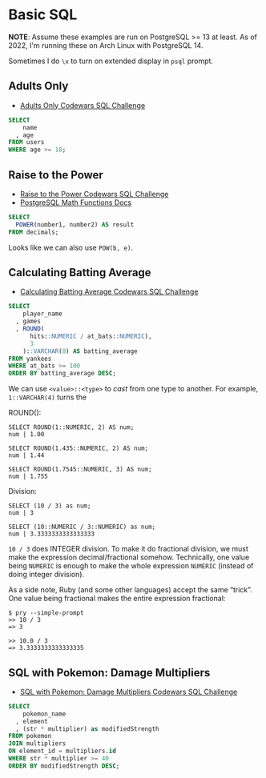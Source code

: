 # Basic SQL

**NOTE**: Assume these examples are run on PostgreSQL >= 13 at least. As of 2022, I'm running these on Arch Linux with PostgreSQL 14.

Sometimes I do `\x` to turn on extended display in `psql` prompt.

## Adults Only

- [Adults Only Codewars SQL Challenge](https://www.codewars.com/kata/590a95eede09f87472000213/train/sql)

```sql
SELECT
    name
  , age
FROM users
WHERE age >= 18;
```

## Raise to the Power

- [Raise to the Power Codewars SQL Challenge](https://www.codewars.com/kata/594a8f653b5b4e8f3d000035/train/sql)
- [PostgreSQL Math Functions Docs](https://www.postgresql.org/docs/14/functions-math.html)

```sql
SELECT
  POWER(number1, number2) AS result
FROM decimals;
```

Looks like we can also use `POW(b, e)`.

## Calculating Batting Average

- [Calculating Batting Average Codewars SQL Challenge](https://www.codewars.com/kata/5994dafcbddc2f116d000024/train/sql)

```sql
SELECT
    player_name
  , games
  , ROUND(
      hits::NUMERIC / at_bats::NUMERIC),
      3
    )::VARCHAR(8) AS batting_average
FROM yankees
WHERE at_bats >= 100
ORDER BY batting_average DESC;
```

We can use `<value>::<type>` to *cast* from one type to another.
For example, `1::VARCHAR(4)` turns the 

ROUND():

```text
SELECT ROUND(1::NUMERIC, 2) AS num;
num | 1.00

SELECT ROUND(1.435::NUMERIC, 2) AS num;
num | 1.44

SELECT ROUND(1.7545::NUMERIC, 3) AS num;
num | 1.755
```

Division:

```text
SELECT (10 / 3) as num;
num | 3

SELECT (10::NUMERIC / 3::NUMERIC) as num;
num | 3.3333333333333333

```

`10 / 3` does INTEGER division.
To make it do fractional division, we must make the expression decimal/fractional somehow.
Technically, one value being `NUMERIC` is enough to make the whole expression `NUMERIC` (instead of doing integer division).

As a side note, Ruby (and some other languages) accept the same “trick”.
One value being fractional makes the entire expression fractional:

```irb
$ pry --simple-prompt
>> 10 / 3
=> 3

>> 10.0 / 3
=> 3.3333333333333335
```

## SQL with Pokemon: Damage Multipliers

- [SQL with Pokemon: Damage Multipliers Codewars SQL Challenge](https://www.codewars.com/kata/5ab828bcedbcfc65ea000099/train/sql)

```sql
SELECT
    pokemon_name
  , element
  , (str * multiplier) as modifiedStrength
FROM pokemon
JOIN multipliers
ON element_id = multipliers.id
WHERE str * multiplier >= 40
ORDER BY modifiedStrength DESC;
```
